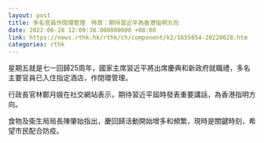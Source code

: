 ```yaml
---
layout: post
title: 多名官員作閉環管理　特首：期待習近平為香港指明方向
date: 2022-06-28 12:09:38.000000000 +08:00
link: https://news.rthk.hk/rthk/ch/component/k2/1655054-20220628.htm
categories: rthk
---
```


星期五就是七一回歸25周年，國家主席習近平將出席慶典和新政府就職禮，多名主要官員已入住指定酒店，作閉環管理。

行政長官林鄭月娥在社交網站表示，期待習近平屆時發表重要講話，為香港指明方向。

食物及衞生局局長陳肇始指出，慶回歸活動開始增多和頻繁，現時是關鍵時刻，希望市民配合防疫。
